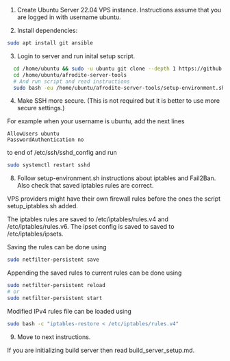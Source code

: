 
1. Create Ubuntu Server 22.04 VPS instance. Instructions assume
that you are logged in with username ubuntu.

2. Install dependencies:

```bash
sudo apt install git ansible
```

3. Login to server and run inital setup script.

```bash
  cd /home/ubuntu && sudo -u ubuntu git clone --depth 1 https://github.com/jutuon/afrodite-server-tools
  cd /home/ubuntu/afrodite-server-tools
  # And run script and read instructions
  sudo bash -eu /home/ubuntu/afrodite-server-tools/setup-environment.sh
```

4. Make SSH more secure. (This is not required but it is better to use
more secure settings.)

For example when your username is ubuntu, add the next lines

```
AllowUsers ubuntu
PasswordAuthentication no
```

to end of /etc/ssh/sshd_config and run

```bash
sudo systemctl restart sshd
```

8. Follow setup-environment.sh instructions about iptables and Fail2Ban.
Also check that saved iptables rules are correct.

VPS providers might have their own firewall rules before the ones the script
setup_iptables.sh added.

The iptables rules are saved to /etc/iptables/rules.v4 and
/etc/iptables/rules.v6. The ipset config is saved to saved to
/etc/iptables/ipsets.

Saving the rules can be done using
```bash
sudo netfilter-persistent save
```

Appending the saved rules to current rules can be done using
```bash
sudo netfilter-persistent reload
# or
sudo netfilter-persistent start
```

Modified IPv4 rules file can be loaded using
```bash
sudo bash -c "iptables-restore < /etc/iptables/rules.v4"
```

9. Move to next instructions.

If you are initializing build server then read build_server_setup.md.
